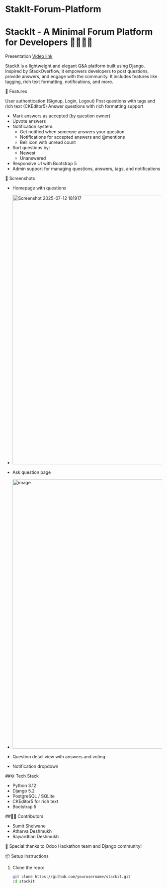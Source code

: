 # StakIt-Forum-Platform
# StackIt - A Minimal Forum Platform for Developers 👨‍💻👩‍💻

Presentation [Video link](https://www.youtube.com/watch?v=hIDXdwGY5Ck)

StackIt is a lightweight and elegant Q&A platform built using Django. Inspired by StackOverflow, it empowers developers to post questions, provide answers, and engage with the community. It includes features like tagging, rich text formatting, notifications, and more.

🚀 Features

 User authentication (Signup, Login, Logout)
 Post questions with tags and rich text (CKEditor5)
 Answer questions with rich formatting support
- Mark answers as accepted (by question owner)
- Upvote answers
- Notification system:
  - Get notified when someone answers your question
  - Notifications for accepted answers and @mentions
  - Bell icon with unread count
- Sort questions by:
  - Newest
  - Unanswered
- Responsive UI with Bootstrap 5
- Admin support for managing questions, answers, tags, and notifications

📸 Screenshots

- Homepage with questions
- <img width="1899" height="867" alt="Screenshot 2025-07-12 181917" src="https://github.com/user-attachments/assets/9512e275-a167-4e8a-98d1-00a66f5d7d8f" />

- Ask question page
- <img width="1896" height="867" alt="image" src="https://github.com/user-attachments/assets/bdb0fd64-0fdc-4df7-bc6f-ae10a4f382c8" />


- Question detail view with answers and voting
- Notification dropdown

##⚙️ Tech Stack

- Python 3.12
- Django 5.2
- PostgreSQL / SQLite
- CKEditor5 for rich text
- Bootstrap 5

##🧑‍💻 Contributors

- Sumit Shelwane
- Atharva Deshmukh  
- Rajvardhan Deshmukh  

🙌 Special thanks to Odoo Hackathon team and Django community!

📦 Setup Instructions

1. Clone the repo:

   ```bash
   git clone https://github.com/yourusername/stackit.git
   cd stackit
